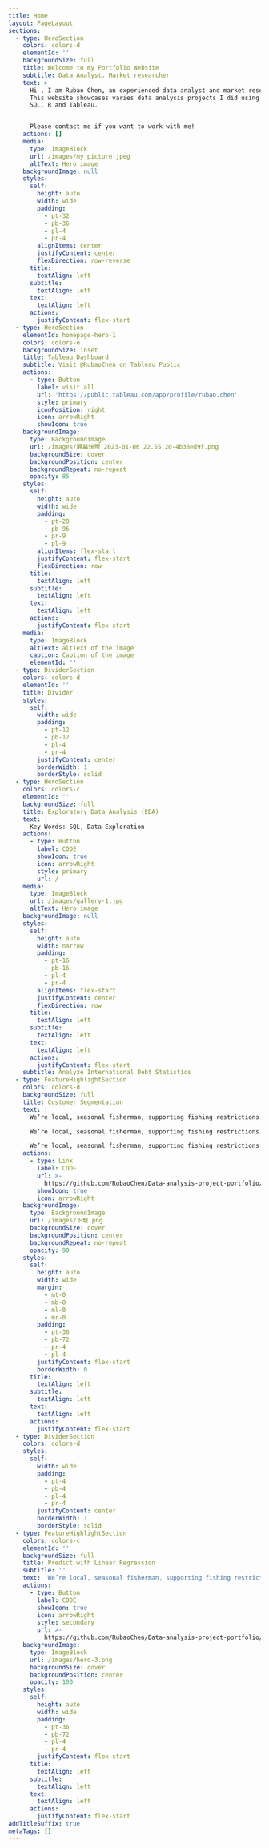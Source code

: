 ```yaml
---
title: Home
layout: PageLayout
sections:
  - type: HeroSection
    colors: colors-d
    elementId: ''
    backgroundSize: full
    title: Welcome to my Portfolio Website
    subtitle: Data Analyst. Market researcher
    text: >
      Hi , I am Rubao Chen, an experienced data analyst and market researcher.
      This website showcases varies data analysis projects I did using Python,
      SQL, R and Tableau.


      Please contact me if you want to work with me!
    actions: []
    media:
      type: ImageBlock
      url: /images/my picture.jpeg
      altText: Hero image
    backgroundImage: null
    styles:
      self:
        height: auto
        width: wide
        padding:
          - pt-32
          - pb-36
          - pl-4
          - pr-4
        alignItems: center
        justifyContent: center
        flexDirection: row-reverse
      title:
        textAlign: left
      subtitle:
        textAlign: left
      text:
        textAlign: left
      actions:
        justifyContent: flex-start
  - type: HeroSection
    elementId: homepage-hero-1
    colors: colors-e
    backgroundSize: inset
    title: Tableau Dashboard
    subtitle: Visit @RubaoChen on Tableau Public
    actions:
      - type: Button
        label: visit all
        url: 'https://public.tableau.com/app/profile/rubao.chen'
        style: primary
        iconPosition: right
        icon: arrowRight
        showIcon: true
    backgroundImage:
      type: BackgroundImage
      url: /images/屏幕快照 2023-01-06 22.55.20-4b38ed9f.png
      backgroundSize: cover
      backgroundPosition: center
      backgroundRepeat: no-repeat
      opacity: 85
    styles:
      self:
        height: auto
        width: wide
        padding:
          - pt-20
          - pb-96
          - pr-9
          - pl-9
        alignItems: flex-start
        justifyContent: flex-start
        flexDirection: row
      title:
        textAlign: left
      subtitle:
        textAlign: left
      text:
        textAlign: left
      actions:
        justifyContent: flex-start
    media:
      type: ImageBlock
      altText: altText of the image
      caption: Caption of the image
      elementId: ''
  - type: DividerSection
    colors: colors-d
    elementId: ''
    title: Divider
    styles:
      self:
        width: wide
        padding:
          - pt-12
          - pb-12
          - pl-4
          - pr-4
        justifyContent: center
        borderWidth: 1
        borderStyle: solid
  - type: HeroSection
    colors: colors-c
    elementId: ''
    backgroundSize: full
    title: Exploratory Data Analysis (EDA)
    text: |
      Key Words: SQL, Data Exploration
    actions:
      - type: Button
        label: CODE
        showIcon: true
        icon: arrowRight
        style: primary
        url: /
    media:
      type: ImageBlock
      url: /images/gallery-1.jpg
      altText: Hero image
    backgroundImage: null
    styles:
      self:
        height: auto
        width: narrow
        padding:
          - pt-16
          - pb-16
          - pl-4
          - pr-4
        alignItems: flex-start
        justifyContent: center
        flexDirection: row
      title:
        textAlign: left
      subtitle:
        textAlign: left
      text:
        textAlign: left
      actions:
        justifyContent: flex-start
    subtitle: Analyze International Debt Statistics
  - type: FeatureHighlightSection
    colors: colors-d
    backgroundSize: full
    title: Customer Segmentation
    text: |
      We’re local, seasonal fisherman, supporting fishing restrictions.

      We’re local, seasonal fisherman, supporting fishing restrictions.

      We’re local, seasonal fisherman, supporting fishing restrictions.
    actions:
      - type: Link
        label: CODE
        url: >-
          https://github.com/RubaoChen/Data-analysis-project-portfolio/blob/main/%20Customer%20Segmentation%20by%20k-mean%20Clustering/%20Customer%20Segmentation%20by%20k-mean%20Clustering.ipynb
        showIcon: true
        icon: arrowRight
    backgroundImage:
      type: BackgroundImage
      url: /images/下载.png
      backgroundSize: cover
      backgroundPosition: center
      backgroundRepeat: no-repeat
      opacity: 90
    styles:
      self:
        height: auto
        width: wide
        margin:
          - mt-0
          - mb-0
          - ml-0
          - mr-0
        padding:
          - pt-36
          - pb-72
          - pr-4
          - pl-4
        justifyContent: flex-start
        borderWidth: 0
      title:
        textAlign: left
      subtitle:
        textAlign: left
      text:
        textAlign: left
      actions:
        justifyContent: flex-start
  - type: DividerSection
    colors: colors-d
    styles:
      self:
        width: wide
        padding:
          - pt-4
          - pb-4
          - pl-4
          - pr-4
        justifyContent: center
        borderWidth: 1
        borderStyle: solid
  - type: FeatureHighlightSection
    colors: colors-c
    elementId: ''
    backgroundSize: full
    title: Predict with Linear Regression
    subtitle: ''
    text: 'We’re local, seasonal fisherman, supporting fishing restrictions.'
    actions:
      - type: Button
        label: CODE
        showIcon: true
        icon: arrowRight
        style: secondary
        url: >-
          https://github.com/RubaoChen/Data-analysis-project-portfolio/blob/main/LinearRegression/Linear%20Regression.ipynb
    backgroundImage:
      type: ImageBlock
      url: /images/hero-3.png
      backgroundSize: cover
      backgroundPosition: center
      opacity: 100
    styles:
      self:
        height: auto
        width: wide
        padding:
          - pt-36
          - pb-72
          - pl-4
          - pr-4
        justifyContent: flex-start
      title:
        textAlign: left
      subtitle:
        textAlign: left
      text:
        textAlign: left
      actions:
        justifyContent: flex-start
addTitleSuffix: true
metaTags: []
---
```

